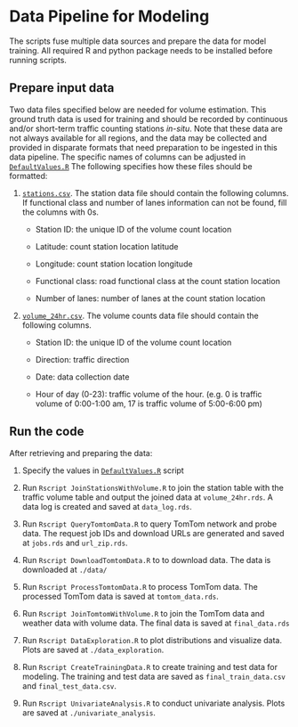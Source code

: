 # Data Pipeline for Modeling

The scripts fuse multiple data sources and prepare the data for model training. All required R and python package needs to be installed before running scripts. 

## Prepare input data

Two data files specified below are needed for volume estimation. This ground truth data is used for training and should be recorded by continuous and/or short-term traffic counting stations *in-situ*. Note that these data are not always available for all regions, and the data may be collected and provided in disparate formats that need preparation to be ingested in this data pipeline. The specific names of columns can be adjusted in [`DefaultValues.R`](https://github.com/NREL/TrafficVolumeEstimation/blob/master/data_pipeline/DefaultValues.R) The following specifies how these files should be formatted:

1. [`stations.csv`](https://github.com/NREL/TrafficVolumeEstimation/blob/master/data_pipeline/stations.csv). The station data file should contain the following columns. If functional class and number of lanes information can not be found, fill the columns with 0s.

    * Station ID: the unique ID of the volume count location
  
    * Latitude: count station location latitude
  
    * Longitude: count station location longitude
  
    * Functional class: road functional class at the count station location
  
    * Number of lanes: number of lanes at the count station location

1. [`volume_24hr.csv`](https://github.com/NREL/TrafficVolumeEstimation/blob/master/data_pipeline/volume_24hr.csv). The volume counts data file should contain the following columns. 

    * Station ID: the unique ID of the volume count location
    
    * Direction: traffic direction
    
    * Date: data collection date
    
    * Hour of day (0-23): traffic volume of the hour. (e.g.  0 is traffic volume of 0:00-1:00 am, 17 is traffic volume of 5:00-6:00 pm)

## Run the code

After retrieving and preparing the data:

1. Specify the values in [`DefaultValues.R`](https://github.com/NREL/TrafficVolumeEstimation/blob/master/data_pipeline/DefaultValues.R) script

1. Run `Rscript JoinStationsWithVolume.R` to join the station table with the traffic volume table and output the joined data at `volume_24hr.rds`. A data log is created and saved at `data_log.rds`. 

1. Run `Rscript QueryTomtomData.R` to query TomTom network and probe data. The request job IDs and download URLs are generated and saved at `jobs.rds` and `url_zip.rds`. 

1. Run `Rscript DownloadTomtomData.R` to to download data. The data is downloaded at `./data/`

1. Run `Rscript ProcessTomtomData.R` to process TomTom data. The processed TomTom data is saved at `tomtom_data.rds`. 

1. Run `Rscript JoinTomtomWithVolume.R` to join the TomTom data and weather data with volume data. The final data is saved at `final_data.rds`

1. Run `Rscript DataExploration.R` to plot distributions and visualize data. Plots are saved at `./data_exploration`.

1. Run `Rscript CreateTrainingData.R` to create training and test data for modeling. The training and test data are saved as `final_train_data.csv` and `final_test_data.csv`.

1. Run `Rscript UnivariateAnalysis.R` to conduct univariate analysis. Plots are saved at `./univariate_analysis`.

